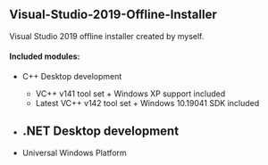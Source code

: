 ## Visual-Studio-2019-Offline-Installer
Visual Studio 2019 offline installer created by myself. 

#### Included modules: 

- C++ Desktop development
  - VC++ v141 tool set + Windows XP support included
  - Latest VC++ v142 tool set + Windows 10.19041 SDK included
 
- .NET Desktop development
  - 

- Universal Windows Platform
